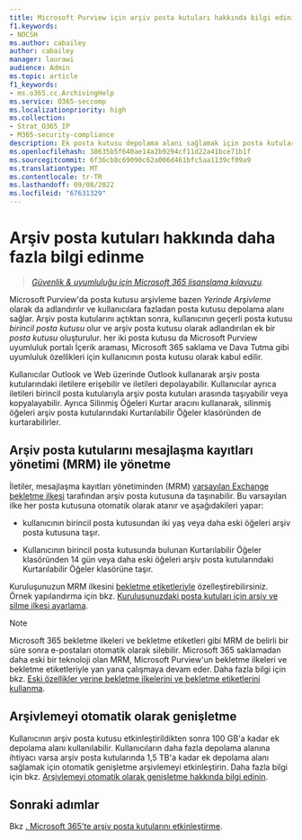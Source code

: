 ```yaml
---
title: Microsoft Purview için arşiv posta kutuları hakkında bilgi edinin
f1.keywords:
- NOCSH
ms.author: cabailey
author: cabailey
manager: laurawi
audience: Admin
ms.topic: article
f1_keywords:
- ms.o365.cc.ArchivingHelp
ms.service: O365-seccomp
ms.localizationpriority: high
ms.collection:
- Strat_O365_IP
- M365-security-compliance
description: Ek posta kutusu depolama alanı sağlamak için posta kutularını arşivle hakkında bilgi edinin.
ms.openlocfilehash: 38635b5f640ae14a2b9294cf11d22a41bce71b1f
ms.sourcegitcommit: 6f36cb8c69090c62a006d461bfc5aa1139cf09a9
ms.translationtype: MT
ms.contentlocale: tr-TR
ms.lasthandoff: 09/08/2022
ms.locfileid: "67631329"
---
```

# <a name="learn-about-archive-mailboxes"></a>Arşiv posta kutuları hakkında daha fazla bilgi edinme

>*[Güvenlik & uyumluluğu için Microsoft 365 lisanslama kılavuzu](/office365/servicedescriptions/microsoft-365-service-descriptions/microsoft-365-tenantlevel-services-licensing-guidance/microsoft-365-security-compliance-licensing-guidance).*

Microsoft Purview'da posta kutusu arşivleme bazen *Yerinde Arşivleme* olarak da adlandırılır ve kullanıcılara fazladan posta kutusu depolama alanı sağlar. Arşiv posta kutularını açtıktan sonra, kullanıcının geçerli posta kutusu *birincil posta kutusu* olur ve arşiv posta kutusu olarak adlandırılan ek bir *posta kutusu* oluşturulur. her iki posta kutusu da Microsoft Purview uyumluluk portalı İçerik araması, Microsoft 365 saklama ve Dava Tutma gibi uyumluluk özellikleri için kullanıcının posta kutusu olarak kabul edilir.

Kullanıcılar Outlook ve Web üzerinde Outlook kullanarak arşiv posta kutularındaki iletilere erişebilir ve iletileri depolayabilir. Kullanıcılar ayrıca iletileri birincil posta kutularıyla arşiv posta kutuları arasında taşıyabilir veya kopyalayabilir. Ayrıca Silinmiş Öğeleri Kurtar aracını kullanarak, silinmiş öğeleri arşiv posta kutularındaki Kurtarılabilir Öğeler klasöründen de kurtarabilirler.

## <a name="managing-archive-mailboxes-with-messaging-records-management-mrm"></a>Arşiv posta kutularını mesajlaşma kayıtları yönetimi (MRM) ile yönetme

İletiler, mesajlaşma kayıtları yönetiminden (MRM) [varsayılan Exchange bekletme ilkesi](/exchange/security-and-compliance/messaging-records-management/default-retention-policy) tarafından arşiv posta kutusuna da taşınabilir. Bu varsayılan ilke her posta kutusuna otomatik olarak atanır ve aşağıdakileri yapar:

  - kullanıcının birincil posta kutusundan iki yaş veya daha eski öğeleri arşiv posta kutusuna taşır.

  - Kullanıcının birincil posta kutusunda bulunan Kurtarılabilir Öğeler klasöründen 14 gün veya daha eski öğeleri arşiv posta kutularındaki Kurtarılabilir Öğeler klasörüne taşır.

Kuruluşunuzun MRM ilkesini [bekletme etiketleriyle](/exchange/security-and-compliance/messaging-records-management/retention-tags-and-policies) özelleştirebilirsiniz. Örnek yapılandırma için bkz. [Kuruluşunuzdaki posta kutuları için arşiv ve silme ilkesi ayarlama](set-up-an-archive-and-deletion-policy-for-mailboxes.md).

> [!NOTE]
> Microsoft 365 bekletme ilkeleri ve bekletme etiketleri gibi MRM de belirli bir süre sonra e-postaları otomatik olarak silebilir. Microsoft 365 saklamadan daha eski bir teknoloji olan MRM, Microsoft Purview'un bekletme ilkeleri ve bekletme etiketleriyle yan yana çalışmaya devam eder. Daha fazla bilgi için bkz. [Eski özellikler yerine bekletme ilkelerini ve bekletme etiketlerini kullanma](retention.md#use-retention-policies-and-retention-labels-instead-of-older-features).

## <a name="auto-expanding-archiving"></a>Arşivlemeyi otomatik olarak genişletme 

Kullanıcının arşiv posta kutusu etkinleştirildikten sonra 100 GB'a kadar ek depolama alanı kullanılabilir. Kullanıcıların daha fazla depolama alanına ihtiyacı varsa arşiv posta kutularında 1,5 TB'a kadar ek depolama alanı sağlamak için otomatik genişletme arşivlemeyi etkinleştirin. Daha fazla bilgi için bkz. [Arşivlemeyi otomatik olarak genişletme hakkında bilgi edinin](autoexpanding-archiving.md).

## <a name="next-steps"></a>Sonraki adımlar

Bkz [. Microsoft 365'te arşiv posta kutularını etkinleştirme](enable-archive-mailboxes.md).
